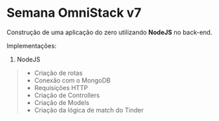 # Semana OmniStack v7

Construção de uma aplicação do zero utilizando **NodeJS** no back-end.

Implementações:

1. NodeJS

> - Criação de rotas
> - Conexão com o MongoDB
> - Requisições HTTP
> - Criação de Controllers
> - Criação de Models
> - Criação da lógica de match do Tinder
